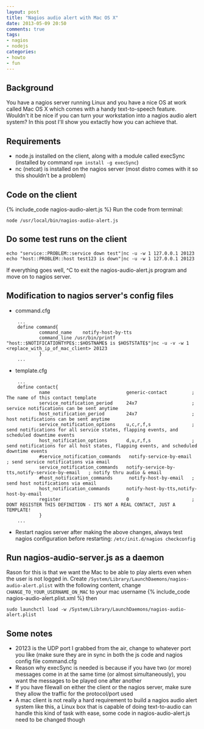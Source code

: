 ```yaml
---
layout: post
title: "Nagios audio alert with Mac OS X"
date: 2013-05-09 20:50
comments: true
tags:
- nagios
- nodejs
categories:
- howto
- fun
---
```

## Background
You have a nagios server running Linux and you have a nice OS at work called Mac OS X which comes with a handy text-to-speech feature. Wouldn't it be nice if you can turn your workstation into a nagios audio alert system? In this post I'll show you extactly how you can achieve that.

## Requirements
- node.js installed on the client, along with a module called execSync (installed by command `npm install -g execSync`)
- nc (netcat) is installed on the nagios server (most distro comes with it so this shouldn't be a problem)

## Code on the client
{% include_code nagios-audio-alert.js %}
Run the code from terminal:
```
node /usr/local/bin/nagios-audio-alert.js
```
## Do some test runs on the client

```
echo "service::PROBLEM::service down test"|nc -u -w 1 127.0.0.1 20123
echo "host::PROBLEM::host test123 is down"|nc -u -w 1 127.0.0.1 20123
```

If everything goes well, ^C to exit the nagios-audio-alert.js program and move on to nagios server.

## Modification to nagios server's config files

- command.cfg

```
	...
	define command{
			command_name    notify-host-by-tts
			command_line /usr/bin/printf "host::$NOTIFICATIONTYPE$::$HOSTNAME$ is $HOSTSTATE$"|nc -u -v -w 1 <replace_with_ip_of_mac_client> 20123
			}
	...
```
- template.cfg

```
	...
	define contact{
			name                            generic-contact         ; The name of this contact template
			service_notification_period     24x7                    ; service notifications can be sent anytime
			host_notification_period        24x7                    ; host notifications can be sent anytime
			service_notification_options    u,c,r,f,s               ; send notifications for all service states, flapping events, and scheduled downtime events
			host_notification_options       d,u,r,f,s               ; send notifications for all host states, flapping events, and scheduled downtime events
			#service_notification_commands   notify-service-by-email        ; send service notifications via email
			service_notification_commands   notify-service-by-tts,notify-service-by-email	; notify thru audio & email
			#host_notification_commands      notify-host-by-email   ; send host notifications via email
			host_notification_commands      notify-host-by-tts,notify-host-by-email
			register                        0                       ; DONT REGISTER THIS DEFINITION - ITS NOT A REAL CONTACT, JUST A TEMPLATE!
			}
	...
```

- Restart nagios server after making the above changes, always test nagios configuration before restarting: `/etc/init.d/nagios checkconfig`

## Run nagios-audio-server.js as a daemon
Rason for this is that we want the Mac to be able to play alerts even when the user is not logged in. Create `/System/Library/LaunchDaemons/nagios-audio-alert.plist` with the following content, change `CHANGE_TO_YOUR_USERNAME_ON_MAC` to your mac username
{% include_code nagios-audio-alert.plist.xml %}
then
```
sudo launchctl load -w /System/Library/LaunchDaemons/nagios-audio-alert.plist
```

## Some notes
- 20123 is the UDP port I grabbed from the air, change to whatever port you like (make sure they are in sync in both the js code and nagios config file command.cfg
- Reason why execSync is needed is because if you have two (or more) messages come in at the same time (or almost simultaneously), you want the messages to be played one after another
- If you have filewall on either the client or the nagios server, make sure they allow the traffic for the protocol/port used
- A mac client is not really a hard requirement to build a nagios audio alert system like this, a Linux box that is capable of doing text-to-audio can handle this kind of task with ease, some code in nagios-audio-alert.js need to be changed though

